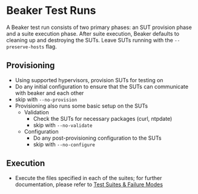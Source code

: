 # Beaker Test Runs

A Beaker test run consists of two primary phases: an SUT provision phase and a
suite execution phase. After suite execution, Beaker defaults to cleaning up and
destroying the SUTs. Leave SUTs running with the `--preserve-hosts` flag.

## Provisioning

* Using supported hypervisors, provision SUTs for testing on
* Do any initial configuration to ensure that the SUTs can communicate with beaker and each other
* skip with `--no-provision`
* Provisioning also runs some basic setup on the SUTs
  * Validation
    * Check the SUTs for necessary packages (curl, ntpdate)
    * skip with `--no-validate`
  * Configuration
    * Do any post-provisioning configuration to the SUTs
    * skip with `--no-configure`

## Execution

* Execute the files specified in each of the suites; for further documentation,
  please refer to [Test Suites & Failure Modes](test_suites.md)
